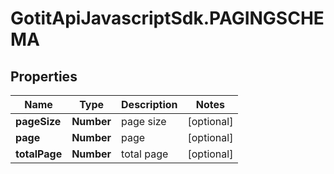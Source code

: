 # GotitApiJavascriptSdk.PAGINGSCHEMA

## Properties

Name | Type | Description | Notes
------------ | ------------- | ------------- | -------------
**pageSize** | **Number** | page size | [optional] 
**page** | **Number** | page | [optional] 
**totalPage** | **Number** | total page | [optional] 


